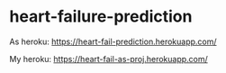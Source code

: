 # heart-failure-prediction
As heroku: https://heart-fail-prediction.herokuapp.com/


My heroku: https://heart-fail-as-proj.herokuapp.com/

